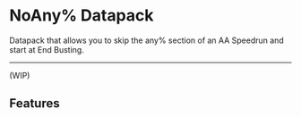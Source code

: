 # NoAny% Datapack
Datapack that allows you to skip the any% section of an AA Speedrun and start at End Busting.  

--- 

(WIP)  
## Features
